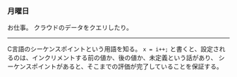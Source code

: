 ### 月曜日

お仕事。
クラウドのデータをクエリしたり。

---

C言語のシーケンスポイントという用語を知る。
`x = i++;` と書くと、設定されるのは、インクリメントする前の値か、後の値か、未定義という話があり、
シーケンスポイントがあると、そこまでの評価が完了していることを保証する。